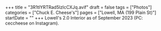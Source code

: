 +++
title = "3R1tlYRTRad5lzIcCXJq.avif"
draft = false
tags = ["Photos"]
categories = ["Chuck E. Cheese's"]
pages = ["Lowell, MA (199 Plain St)"]
startDate = ""
+++
Lowell's 2.0 Interior as of September 2023 (PC: ceccheese on Instagram).
